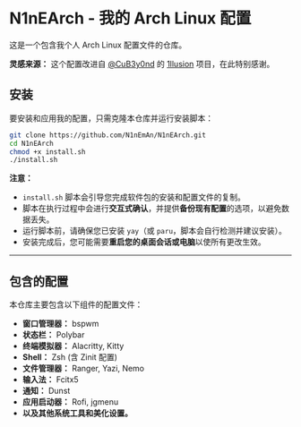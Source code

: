 # N1nEArch - 我的 Arch Linux 配置

这是一个包含我个人 Arch Linux 配置文件的仓库。

**灵感来源：**
这个配置改进自 [@CuB3y0nd](https://github.com/CuB3y0nd) 的 [1llusion](https://github.com/CuB3y0nd/1llusion) 项目，在此特别感谢。

## 安装

要安装和应用我的配置，只需克隆本仓库并运行安装脚本：

```bash
git clone https://github.com/N1nEmAn/N1nEArch.git
cd N1nEArch
chmod +x install.sh
./install.sh
```

**注意：**

  * `install.sh` 脚本会引导您完成软件包的安装和配置文件的复制。
  * 脚本在执行过程中会进行**交互式确认**，并提供**备份现有配置**的选项，以避免数据丢失。
  * 运行脚本前，请确保您已安装 `yay`（或 `paru`，脚本会自行检测并建议安装）。
  * 安装完成后，您可能需要**重启您的桌面会话或电脑**以使所有更改生效。

-----

## 包含的配置

本仓库主要包含以下组件的配置文件：

  * **窗口管理器：** bspwm
  * **状态栏：** Polybar
  * **终端模拟器：** Alacritty, Kitty
  * **Shell：** Zsh (含 Zinit 配置)
  * **文件管理器：** Ranger, Yazi, Nemo
  * **输入法：** Fcitx5
  * **通知：** Dunst
  * **应用启动器：** Rofi, jgmenu
  * **以及其他系统工具和美化设置。**

